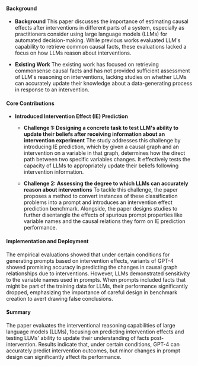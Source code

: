 #### Background
- **Background**
This paper discusses the importance of estimating causal effects after interventions in different parts of a system, especially as practitioners consider using large language models (LLMs) for automated decision-making. While previous works evaluated LLM's capability to retrieve common causal facts, these evaluations lacked a focus on how LLMs reason about interventions.

- **Existing Work**
The existing work has focused on retrieving commonsense causal facts and has not provided sufficient assessment of LLM's reasoning on interventions, lacking studies on whether LLMs can accurately update their knowledge about a data-generating process in response to an intervention.

#### Core Contributions
- **Introduced Intervention Effect (IE) Prediction**
    - **Challenge 1: Designing a concrete task to test LLM's ability to update their beliefs after receiving information about an intervention experiment**
        The study addresses this challenge by introducing IE prediction, which by given a causal graph and an intervention on a variable in that graph, determines how the direct path between two specific variables changes. It effectively tests the capacity of LLMs to appropriately update their beliefs following intervention information.

    - **Challenge 2: Assessing the degree to which LLMs can accurately reason about interventions**
        To tackle this challenge, the paper proposes a method to convert instances of these classification problems into a prompt and introduces an intervention effect prediction benchmark. Alongside, the paper designs studies to further disentangle the effects of spurious prompt properties like variable names and the causal relations they form on IE prediction performance.

#### Implementation and Deployment
The empirical evaluations showed that under certain conditions for generating prompts based on intervention effects, variants of GPT-4 showed promising accuracy in predicting the changes in causal graph relationships due to interventions. However, LLMs demonstrated sensitivity to the variable names used in prompts. When prompts included facts that might be part of the training data for LLMs, their performance significantly dropped, emphasizing the importance of careful design in benchmark creation to avert drawing false conclusions.

#### Summary
The paper evaluates the interventional reasoning capabilities of large language models (LLMs), focusing on predicting intervention effects and testing LLMs' ability to update their understanding of facts post-intervention. Results indicate that, under certain conditions, GPT-4 can accurately predict intervention outcomes, but minor changes in prompt design can significantly affect its performance.